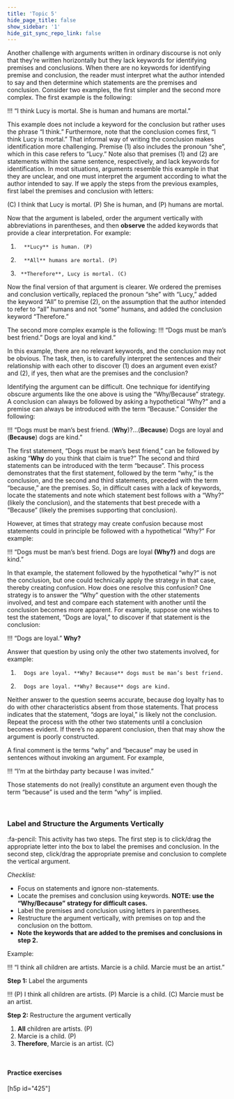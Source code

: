 ```yaml
---
title: 'Topic 5'
hide_page_title: false
show_sidebar: '1'
hide_git_sync_repo_link: false
---
```


Another challenge with arguments written in ordinary discourse is not only that they’re written horizontally but they lack keywords for identifying premises and conclusions. When there are no keywords for identifying premise and conclusion, the reader must interpret what the author intended to say and then determine which statements are the premises and conclusion. Consider two examples, the first simpler and the second more complex. The first example is the following:


!!! “I think Lucy is mortal. She is human and humans are mortal.”

This example does not include a keyword for the conclusion but rather uses the phrase “I think.” Furthermore, note that the conclusion comes first, “I think Lucy is mortal.” That informal way of writing the conclusion makes identification more challenging. Premise (1) also includes the pronoun “she”, which in this case refers to “Lucy.” Note also that premises (1) and (2) are statements within the same sentence, respectively, and lack keywords for identification. In most situations, arguments resemble this example in that they are unclear, and one must interpret the argument according to what the author intended to say. If we apply the steps from the previous examples, first label the premises and conclusion with letters:

(C) I think that Lucy is mortal. (P) She is human, and (P) humans are mortal.

Now that the argument is labeled, order the argument vertically with abbreviations in parentheses, and then **observe** the added keywords that provide a clear interpretation. For example:

1.       **Lucy** is human. (P)
2.       **All** humans are mortal. (P)
3.      **Therefore**, Lucy is mortal. (C)


Now the final version of that argument is clearer. We ordered the premises and conclusion vertically, replaced the pronoun “she” with “Lucy,” added the keyword “All” to premise (2), on the assumption that the author intended to refer to “all” humans and not “some” humans, and added the conclusion keyword “Therefore.”

The second more complex example is the following:
!!! “Dogs must be man’s best friend.” Dogs are loyal and kind.”

In this example, there are no relevant keywords, and the conclusion may not be obvious. The task, then, is to carefully interpret the sentences and their relationship with each other to discover (1) does an argument even exist? and (2), if yes, then what are the premises and the conclusion?

Identifying the argument can be difficult. One technique for identifying obscure arguments like the one above is using the “Why/Because” strategy. A conclusion can always be followed by asking a hypothetical “Why?” and a premise can always be introduced with the term “Because.” Consider the following:  


!!! “Dogs must be man’s best friend. (**Why**)?...(**Because**) Dogs are loyal and (**Because**) dogs are kind.”

The first statement, “Dogs must be man’s best friend,” can be followed by asking “**Why** do you think that claim is true?” The second and third statements can be introduced with the term “because”. This process demonstrates that the first statement, followed by the term “why,” is the conclusion, and the second and third statements, preceded with the term “because,” are the premises. So, in difficult cases with a lack of keywords, locate the statements and note which statement best follows with a “Why?” (likely the conclusion), and the statements that best precede with a “Because” (likely the premises supporting that conclusion).

However, at times that strategy may create confusion because most statements could in principle be followed with a hypothetical “Why?” For example:


!!! “Dogs must be man’s best friend. Dogs are loyal **(Why?)** and dogs are kind.”

In that example, the statement followed by the hypothetical “why?” is not the conclusion, but one could technically apply the strategy in that case, thereby creating confusion. How does one resolve this confusion? One strategy is to answer the “Why” question with the other statements involved, and test and compare each statement with another until the conclusion becomes more apparent. For example, suppose one wishes to test the statement, “Dogs are loyal,” to discover if that statement is the conclusion:

!!! “Dogs are loyal.” **Why?**

Answer that question by using only the other two statements involved, for example:

1.       Dogs are loyal. **Why? Because** dogs must be man’s best friend.
2.       Dogs are loyal. **Why? Because** dogs are kind.


Neither answer to the question seems accurate, because dog loyalty has to do with other characteristics absent from those statements. That process indicates that the statement, “dogs are loyal,” is likely not the conclusion. Repeat the process with the other two statements until a conclusion becomes evident.  If there’s no apparent conclusion, then that may show the argument is poorly constructed.

A final comment is the terms “why” and “because” may be used in sentences without invoking an argument. For example,

!!! “I’m at the birthday party because I was invited.”

Those statements do not (really) constitute an argument even though the term “because” is used and the term “why” is implied.

&nbsp;

### Label and Structure the Arguments Vertically
:fa-pencil: This activity has two steps. The first step is to click/drag the appropriate letter into the box to label the premises and conclusion. In the second step, click/drag the appropriate premise and conclusion to complete the vertical argument.

_Checklist:_
- Focus on statements and ignore non-statements.
- Locate the premises and conclusion using keywords. **NOTE: use the “Why/Because” strategy for difficult cases.**
- Label the premises and conclusion using letters in parentheses.
- Restructure the argument vertically, with premises on top and the conclusion on the bottom.
- **Note the keywords that are added to the premises and conclusions in step 2.**



Example:

!!! “I think all children are artists. Marcie is a child. Marcie must be an artist.”

**Step 1:** Label the arguments

!!! (P) I think all children are artists. (P) Marcie is a child. (C) Marcie must be an artist.

**Step 2:** Restructure the argument vertically

1. **All** children are artists. (P)
2. Marcie is a child. (P)
3. **Therefore**, Marcie is an artist. (C)

&nbsp;
#### Practice exercises
[h5p id="425"]
